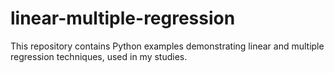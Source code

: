 # linear-multiple-regression
This repository contains Python examples demonstrating linear and multiple regression techniques, used in my studies.
